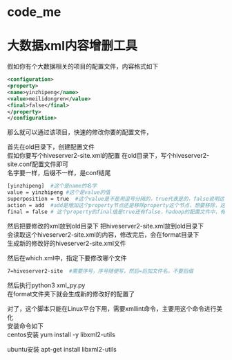 # code_me
# 大数据xml内容增删工具
假如你有个大数据相关的项目的配置文件，内容格式如下
```xml
<configuration>  
<property>  
<name>yinzhipeng</name>  
<value>meilidongren</value> 
<final>false</final>
</property>  
</configuration>  
```

那么就可以通过该项目，快速的修改你要的配置文件，  

首先在old目录下，创建配置文件  
假如你要写个hiveserver2-site.xml的配置
在old目录下，写个hiveserver2-site.conf配置文件即可  
名字要一样，后缀不一样，是conf结尾  
```bash
[yinzhipeng]  #这个是name的名字
value = yinzhipeng #这个是value的值
superposition = true  #这个value是不是用逗号分隔的，true代表是的，false说明这个value值只有一个值，且是唯一的值  
action = add  #add是增加这个property节点还是移除property这个节点，想要移除，这里填写remove  
final = false # 这个property的final值是true还有false，hadoop的配置文件中，有的property会有final值  
```

然后把要修改的xml放到old目录下
把hiveserver2-site.xml放到old目录下   
会读取这个hiveserver2-site.xml的内容，修改完后，会在format目录下  
生成新的修改好的hiveserver2-site.xml文件


然后在which.xml中，指定下要修改哪个文件  
```bash
7=hiveserver2-site  #需要序号，序号随便写，然后=后加文件名，不要后缀 
```

然后执行python3 xml_py.py  
在format文件夹下就会生成新的修改好的配置了

对了，这个脚本只能在Linux平台下用，需要xmllint命令，主要用这个命令进行美化    
安装命令如下  
centos安装 yum install -y libxml2-utils

ubuntu安装 apt-get install libxml2-utils